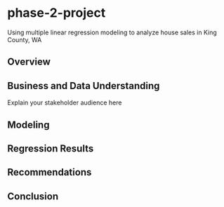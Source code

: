 # phase-2-project
 Using multiple linear regression modeling to analyze house sales in King County, WA

## Overview


## Business and Data Understanding
Explain your stakeholder audience here

## Modeling

## Regression Results

## Recommendations

## Conclusion
